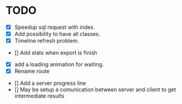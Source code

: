 # TODO

- [x] Speedup sql request with index.
- [x] Add possibility to have all classes.
- [x] Timeline refresh problem.
- [] Add stats when export is finish
- [x] add a loading animation for waiting.
- [x] Rename route
- [] Add a server progress line
- [] May be setup a comunication between server and client to get intermediate results
